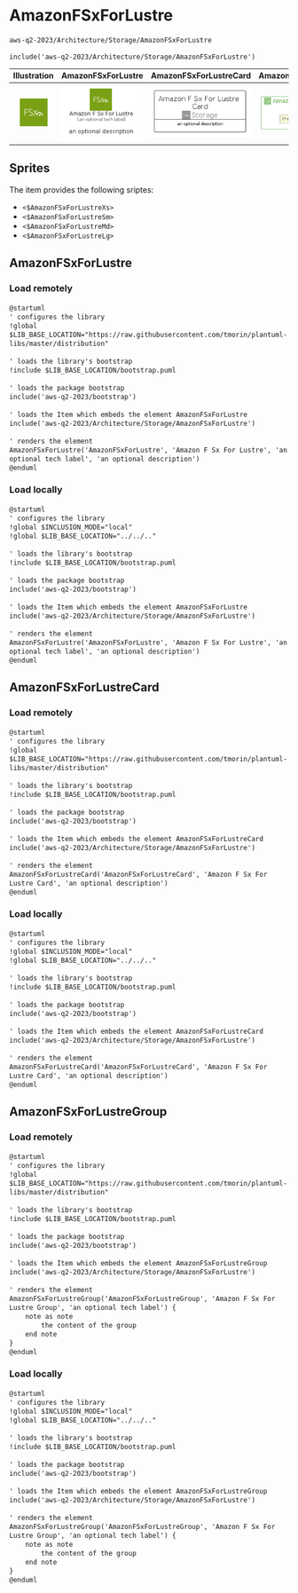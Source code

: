 # AmazonFSxForLustre


```text
aws-q2-2023/Architecture/Storage/AmazonFSxForLustre
```

```text
include('aws-q2-2023/Architecture/Storage/AmazonFSxForLustre')
```



| Illustration | AmazonFSxForLustre | AmazonFSxForLustreCard | AmazonFSxForLustreGroup |
| :---: | :---: | :---: | :---: |
| ![illustration for Illustration](../../../aws-q2-2023/Architecture/Storage/AmazonFSxForLustre.png) | ![illustration for AmazonFSxForLustre](../../../aws-q2-2023/Architecture/Storage/AmazonFSxForLustre.Local.png) | ![illustration for AmazonFSxForLustreCard](../../../aws-q2-2023/Architecture/Storage/AmazonFSxForLustreCard.Local.png) | ![illustration for AmazonFSxForLustreGroup](../../../aws-q2-2023/Architecture/Storage/AmazonFSxForLustreGroup.Local.png) |



## Sprites
The item provides the following sriptes:

- `<$AmazonFSxForLustreXs>`
- `<$AmazonFSxForLustreSm>`
- `<$AmazonFSxForLustreMd>`
- `<$AmazonFSxForLustreLg>`





## AmazonFSxForLustre

### Load remotely
```plantuml
@startuml
' configures the library
!global $LIB_BASE_LOCATION="https://raw.githubusercontent.com/tmorin/plantuml-libs/master/distribution"

' loads the library's bootstrap
!include $LIB_BASE_LOCATION/bootstrap.puml

' loads the package bootstrap
include('aws-q2-2023/bootstrap')

' loads the Item which embeds the element AmazonFSxForLustre
include('aws-q2-2023/Architecture/Storage/AmazonFSxForLustre')

' renders the element
AmazonFSxForLustre('AmazonFSxForLustre', 'Amazon F Sx For Lustre', 'an optional tech label', 'an optional description')
@enduml
```

### Load locally
```plantuml
@startuml
' configures the library
!global $INCLUSION_MODE="local"
!global $LIB_BASE_LOCATION="../../.."

' loads the library's bootstrap
!include $LIB_BASE_LOCATION/bootstrap.puml

' loads the package bootstrap
include('aws-q2-2023/bootstrap')

' loads the Item which embeds the element AmazonFSxForLustre
include('aws-q2-2023/Architecture/Storage/AmazonFSxForLustre')

' renders the element
AmazonFSxForLustre('AmazonFSxForLustre', 'Amazon F Sx For Lustre', 'an optional tech label', 'an optional description')
@enduml
```

## AmazonFSxForLustreCard

### Load remotely
```plantuml
@startuml
' configures the library
!global $LIB_BASE_LOCATION="https://raw.githubusercontent.com/tmorin/plantuml-libs/master/distribution"

' loads the library's bootstrap
!include $LIB_BASE_LOCATION/bootstrap.puml

' loads the package bootstrap
include('aws-q2-2023/bootstrap')

' loads the Item which embeds the element AmazonFSxForLustreCard
include('aws-q2-2023/Architecture/Storage/AmazonFSxForLustre')

' renders the element
AmazonFSxForLustreCard('AmazonFSxForLustreCard', 'Amazon F Sx For Lustre Card', 'an optional description')
@enduml
```

### Load locally
```plantuml
@startuml
' configures the library
!global $INCLUSION_MODE="local"
!global $LIB_BASE_LOCATION="../../.."

' loads the library's bootstrap
!include $LIB_BASE_LOCATION/bootstrap.puml

' loads the package bootstrap
include('aws-q2-2023/bootstrap')

' loads the Item which embeds the element AmazonFSxForLustreCard
include('aws-q2-2023/Architecture/Storage/AmazonFSxForLustre')

' renders the element
AmazonFSxForLustreCard('AmazonFSxForLustreCard', 'Amazon F Sx For Lustre Card', 'an optional description')
@enduml
```

## AmazonFSxForLustreGroup

### Load remotely
```plantuml
@startuml
' configures the library
!global $LIB_BASE_LOCATION="https://raw.githubusercontent.com/tmorin/plantuml-libs/master/distribution"

' loads the library's bootstrap
!include $LIB_BASE_LOCATION/bootstrap.puml

' loads the package bootstrap
include('aws-q2-2023/bootstrap')

' loads the Item which embeds the element AmazonFSxForLustreGroup
include('aws-q2-2023/Architecture/Storage/AmazonFSxForLustre')

' renders the element
AmazonFSxForLustreGroup('AmazonFSxForLustreGroup', 'Amazon F Sx For Lustre Group', 'an optional tech label') {
    note as note
        the content of the group
    end note
}
@enduml
```

### Load locally
```plantuml
@startuml
' configures the library
!global $INCLUSION_MODE="local"
!global $LIB_BASE_LOCATION="../../.."

' loads the library's bootstrap
!include $LIB_BASE_LOCATION/bootstrap.puml

' loads the package bootstrap
include('aws-q2-2023/bootstrap')

' loads the Item which embeds the element AmazonFSxForLustreGroup
include('aws-q2-2023/Architecture/Storage/AmazonFSxForLustre')

' renders the element
AmazonFSxForLustreGroup('AmazonFSxForLustreGroup', 'Amazon F Sx For Lustre Group', 'an optional tech label') {
    note as note
        the content of the group
    end note
}
@enduml
```

